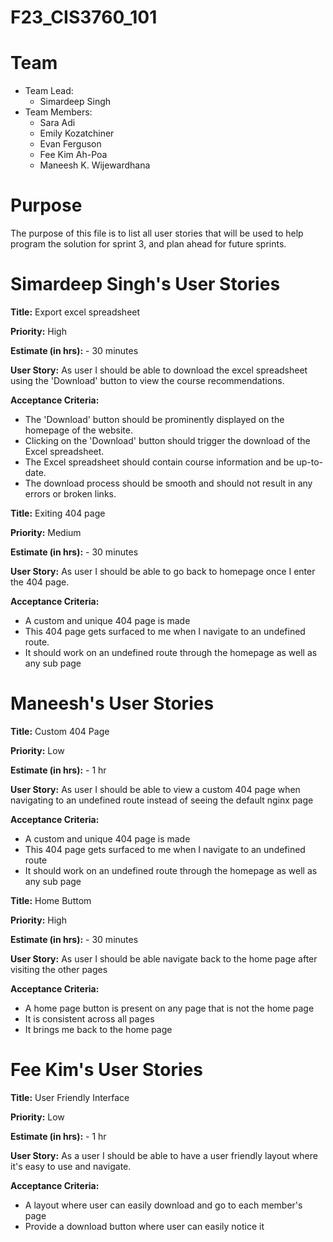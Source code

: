 # F23_CIS3760_101

# Team

-   Team Lead:
    -   Simardeep Singh
-   Team Members:
    -   Sara Adi
    -   Emily Kozatchiner
    -   Evan Ferguson
    -   Fee Kim Ah-Poa
    -   Maneesh K. Wijewardhana


# Purpose

The purpose of this file is to list all user stories that will be used to help program the solution for sprint 3, and plan ahead for future sprints.

# Simardeep Singh's User Stories

**Title:** Export excel spreadsheet

**Priority:** High

**Estimate (in hrs):** - 30 minutes

**User Story:** As user I should be able to download the excel spreadsheet using the 'Download' button to view the course recommendations.

**Acceptance Criteria:**
- The 'Download' button should be prominently displayed on the homepage of the website.
- Clicking on the 'Download' button should trigger the download of the Excel spreadsheet.
- The Excel spreadsheet should contain course information and be up-to-date.
- The download process should be smooth and should not result in any errors or broken links.

**Title:** Exiting 404 page 

**Priority:** Medium

**Estimate (in hrs):** - 30 minutes

**User Story:** As user I should be able to go back to homepage once I enter the 404 page.

**Acceptance Criteria:**
- A custom and unique 404 page is made
- This 404 page gets surfaced to me when I navigate to an undefined route.
- It should work on an undefined route through the homepage as well as any sub page

# Maneesh's User Stories

**Title:** Custom 404 Page 

**Priority:** Low

**Estimate (in hrs):** - 1 hr

**User Story:** As user I should be able to view a custom 404 page when navigating to an undefined route instead of seeing the default nginx page

**Acceptance Criteria:**
- A custom and unique 404 page is made
- This 404 page gets surfaced to me when I navigate to an undefined route
- It should work on an undefined route through the homepage as well as any sub page

**Title:** Home Buttom

**Priority:** High

**Estimate (in hrs):** - 30 minutes

**User Story:** As user I should be able navigate back to the home page after visiting the other pages

**Acceptance Criteria:**
- A home page button is present on any page that is not the home page
- It is consistent across all pages
- It brings me back to the home page


# Fee Kim's User Stories

**Title:** User Friendly Interface

**Priority:** Low

**Estimate (in hrs):** - 1 hr

**User Story:** As a user I should be able to have a user friendly layout where it's easy to use and navigate.

**Acceptance Criteria:**
- A layout where user can easily download and go to each member's page
- Provide a download button where user can easily notice it

